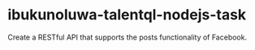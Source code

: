 # ibukunoluwa-talentql-nodejs-task
Create a RESTful API that supports the posts functionality of Facebook.
